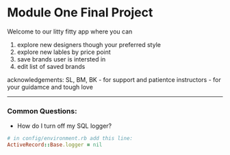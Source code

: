 # Module One Final Project 


Welcome to our litty fitty app where you can 
1. explore new designers though your preferred style
2. explore new lables by price point
3. save brands user is intersted in
4. edit list of saved brands

acknowledgements:
SL, BM, BK - for support and patientce
instructors - for your guidamce and tough love





---
### Common Questions:
- How do I turn off my SQL logger?
```ruby
# in config/environment.rb add this line:
ActiveRecord::Base.logger = nil
```

